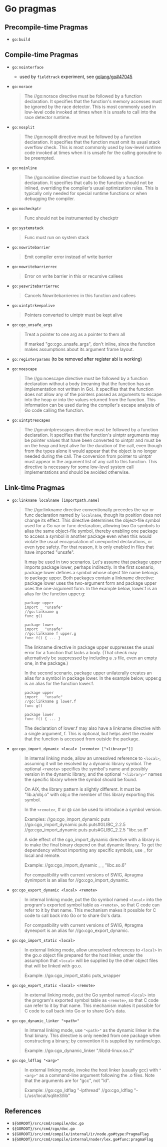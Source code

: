 # Go pragmas

## Precompile-time Pragmas

- `go:build`

## Compile-time Pragmas

- `go:nointerface`
  - used by `fieldtrack` experiment, see [golang/go#47045](https://github.com/golang/go/issues/47045)

- `go:norace`

  > The //go:norace directive must be followed by a function declaration.
  > It specifies that the function's memory accesses must be ignored by the
  > race detector. This is most commonly used in low-level code invoked
  > at times when it is unsafe to call into the race detector runtime.

- `go:nosplit`

  > The //go:nosplit directive must be followed by a function declaration.
  > It specifies that the function must omit its usual stack overflow check.
  > This is most commonly used by low-level runtime code invoked
  > at times when it is unsafe for the calling goroutine to be preempted.

- `go:noinline`
  > The //go:noinline directive must be followed by a function declaration.
  > It specifies that calls to the function should not be inlined, overriding
  > the compiler's usual optimization rules. This is typically only needed
  > for special runtime functions or when debugging the compiler.

- `go:nocheckptr`

  > Func should not be instrumented by checkptr

- `go:systemstack`

  > Func must run on system stack

- `go:nowritebarrier`
  
  > Emit compiler error instead of write barrier

- `go:nowritebarrierrec`

  > Error on write barrier in this or recursive callees

- `go:yeswritebarrierrec`

  > Cancels Nowritebarrierrec in this function and callees

- `go:uintptrkeepalive`

  > Pointers converted to uintptr must be kept alive

- `go:cgo_unsafe_args`

  > Treat a pointer to one arg as a pointer to them all
  >
  > If marked "go:cgo_unsafe_args", don't inline, since the function
  > makes assumptions about its argument frame layout.

- `go:registerparams` (to be removed after register abi is working)

- `go:noescape`

  > The //go:noescape directive must be followed by a function declaration without
  > a body (meaning that the function has an implementation not written in Go).
  > It specifies that the function does not allow any of the pointers passed as
  > arguments to escape into the heap or into the values returned from the function.
  > This information can be used during the compiler's escape analysis of Go code
  > calling the function.

- `go:uintptrescapes`

  > The //go:uintptrescapes directive must be followed by a function declaration.
  > It specifies that the function's uintptr arguments may be pointer values that
  > have been converted to uintptr and must be on the heap and kept alive for the
  > duration of the call, even though from the types alone it would appear that the
  > object is no longer needed during the call. The conversion from pointer to
  > uintptr must appear in the argument list of any call to this function. This
  > directive is necessary for some low-level system call implementations and
  > should be avoided otherwise.

## Link-time Pragmas

- `go:linkname localname [importpath.name]`

  > The //go:linkname directive conventionally precedes the var or func
  > declaration named by `localname`, though its position does not
  > change its effect.
  > This directive determines the object-file symbol used for a Go var or
  > func declaration, allowing two Go symbols to alias the same
  > object-file symbol, thereby enabling one package to access a symbol in
  > another package even when this would violate the usual encapsulation
  > of unexported declarations, or even type safety.
  > For that reason, it is only enabled in files that have imported "unsafe".
  >
  > It may be used in two scenarios. Let's assume that package upper
  > imports package lower, perhaps indirectly. In the first scenario,
  > package lower defines a symbol whose object file name belongs to
  > package upper. Both packages contain a linkname directive: package
  > lower uses the two-argument form and package upper uses the
  > one-argument form. In the example below, lower.f is an alias for the
  > function upper.g:
  >
  >     package upper
  >     import _ "unsafe"
  >     //go:linkname g
  >     func g()
  > 
  >     package lower
  >     import _ "unsafe"
  >     //go:linkname f upper.g
  >     func f() { ... }
  >
  > The linkname directive in package upper suppresses the usual error for
  > a function that lacks a body. (That check may alternatively be
  > suppressed by including a .s file, even an empty one, in the package.)
  >
  > In the second scenario, package upper unilaterally creates an alias
  > for a symbol in package lower. In the example below, upper.g is an alias
  > for the function lower.f.
  >
  >     package upper
  >     import _ "unsafe"
  >     //go:linkname g lower.f
  >     func g()
  > 
  >     package lower
  >     func f() { ... }
  >
  > The declaration of lower.f may also have a linkname directive with a
  > single argument, f. This is optional, but helps alert the reader that
  > the function is accessed from outside the package.

- `go:cgo_import_dynamic <local> [<remote> ["<library>"]]`

  > In internal linking mode, allow an unresolved reference to
  > `<local>`, assuming it will be resolved by a dynamic library
  > symbol. The optional `<remote>` specifies the symbol's name and
  > possibly version in the dynamic library, and the optional `"<library>"`
  > names the specific library where the symbol should be found.
  >
  > On AIX, the library pattern is slightly different. It must be
  > "lib.a/obj.o" with obj.o the member of this library exporting
  > this symbol.
  >
  > In the `<remote>`, # or @ can be used to introduce a symbol version.
  >
  > Examples:
  > //go:cgo_import_dynamic puts
  > //go:cgo_import_dynamic puts puts#GLIBC_2.2.5
  > //go:cgo_import_dynamic puts puts#GLIBC_2.2.5 "libc.so.6"
  >
  > A side effect of the cgo_import_dynamic directive with a
  > library is to make the final binary depend on that dynamic
  > library. To get the dependency without importing any specific
  > symbols, use _ for local and remote.
  >
  > Example:
  > //go:cgo_import_dynamic _ _ "libc.so.6"
  >
  > For compatibility with current versions of SWIG,
  > #pragma dynimport is an alias for //go:cgo_import_dynamic.

- `go:cgo_export_dynamic <local> <remote>`

  > In internal linking mode, put the Go symbol
  > named `<local>` into the program's exported symbol table as
  > `<remote>`, so that C code can refer to it by that name. This
  > mechanism makes it possible for C code to call back into Go or
  > to share Go's data.
  >
  > For compatibility with current versions of SWIG,
  > #pragma dynexport is an alias for //go:cgo_export_dynamic.

- `go:cgo_import_static <local>`

  > In external linking mode, allow unresolved references to
  > `<local>` in the go.o object file prepared for the host linker,
  > under the assumption that `<local>` will be supplied by the
  > other object files that will be linked with go.o.
  >
  > Example:
  > //go:cgo_import_static puts_wrapper

- `go:cgo_export_static <local> <remote>`

  > In external linking mode, put the Go symbol
  > named `<local>` into the program's exported symbol table as
  > `<remote>`, so that C code can refer to it by that name. This
  > mechanism makes it possible for C code to call back into Go or
  > to share Go's data.

- `go:cgo_dynamic_linker "<path>"`

  > In internal linking mode, use `"<path>"` as the dynamic linker
  > in the final binary. This directive is only needed from one
  > package when constructing a binary; by convention it is
  > supplied by runtime/cgo.
  >
  > Example:
  > //go:cgo_dynamic_linker "/lib/ld-linux.so.2"

- `go:cgo_ldflag "<arg>"`

  > In external linking mode, invoke the host linker (usually gcc)
  > with `"<arg>"` as a command-line argument following the .o files.
  > Note that the arguments are for "gcc", not "ld".
  >
  > Example:
  > //go:cgo_ldflag "-lpthread"
  > //go:cgo_ldflag "-L/usr/local/sqlite3/lib"

## References

- `${GOROOT}/src/cmd/compile/doc.go`
- `${GOROOT}/src/cmd/cgo/doc.go`
- `${GOROOT}/src/cmd/compile/internal/ir/node.go#type:PragmaFlag`
- `${GOROOT}/src/cmd/compile/internal/noder/lex.go#func:pragmaFlag`
